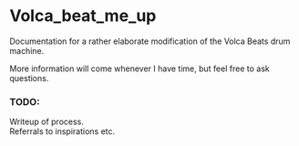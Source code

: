 # Volca_beat_me_up

Documentation for a rather elaborate modification of the Volca Beats drum machine.  
  
More information will come whenever I have time, but feel free to ask questions.  

### TODO:
Writeup of process.  
Referrals to inspirations etc.
